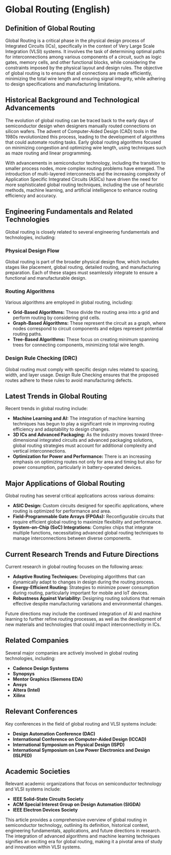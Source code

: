 # Global Routing (English)

## Definition of Global Routing

Global Routing is a critical phase in the physical design process of Integrated Circuits (ICs), specifically in the context of Very Large Scale Integration (VLSI) systems. It involves the task of determining optimal paths for interconnections among various components of a circuit, such as logic gates, memory cells, and other functional blocks, while considering the constraints imposed by the physical layout and design rules. The objective of global routing is to ensure that all connections are made efficiently, minimizing the total wire length and ensuring signal integrity, while adhering to design specifications and manufacturing limitations.

## Historical Background and Technological Advancements

The evolution of global routing can be traced back to the early days of semiconductor design when designers manually routed connections on silicon wafers. The advent of Computer-Aided Design (CAD) tools in the 1980s revolutionized this process, leading to the development of algorithms that could automate routing tasks. Early global routing algorithms focused on minimizing congestion and optimizing wire length, using techniques such as maze routing and linear programming.

With advancements in semiconductor technology, including the transition to smaller process nodes, more complex routing problems have emerged. The introduction of multi-layered interconnects and the increasing complexity of Application Specific Integrated Circuits (ASICs) have driven the need for more sophisticated global routing techniques, including the use of heuristic methods, machine learning, and artificial intelligence to enhance routing efficiency and accuracy.

## Engineering Fundamentals and Related Technologies

Global routing is closely related to several engineering fundamentals and technologies, including:

### Physical Design Flow

Global routing is part of the broader physical design flow, which includes stages like placement, global routing, detailed routing, and manufacturing preparation. Each of these stages must seamlessly integrate to ensure a functional and manufacturable design.

### Routing Algorithms

Various algorithms are employed in global routing, including:

- **Grid-Based Algorithms:** These divide the routing area into a grid and perform routing by considering grid cells.
- **Graph-Based Algorithms:** These represent the circuit as a graph, where nodes correspond to circuit components and edges represent potential routing paths.
- **Tree-Based Algorithms:** These focus on creating minimum spanning trees for connecting components, minimizing total wire length.

### Design Rule Checking (DRC)

Global routing must comply with specific design rules related to spacing, width, and layer usage. Design Rule Checking ensures that the proposed routes adhere to these rules to avoid manufacturing defects.

## Latest Trends in Global Routing

Recent trends in global routing include:

- **Machine Learning and AI:** The integration of machine learning techniques has begun to play a significant role in improving routing efficiency and adaptability to design changes.
- **3D ICs and Advanced Packaging:** As the industry moves toward three-dimensional integrated circuits and advanced packaging solutions, global routing strategies must account for additional complexity and vertical interconnections.
- **Optimization for Power and Performance:** There is an increasing emphasis on optimizing routes not only for area and timing but also for power consumption, particularly in battery-operated devices.

## Major Applications of Global Routing

Global routing has several critical applications across various domains:

- **ASIC Design:** Custom circuits designed for specific applications, where routing is optimized for performance and area.
- **Field-Programmable Gate Arrays (FPGAs):** Reconfigurable circuits that require efficient global routing to maximize flexibility and performance.
- **System-on-Chip (SoC) Integrations:** Complex chips that integrate multiple functions, necessitating advanced global routing techniques to manage interconnections between diverse components.

## Current Research Trends and Future Directions

Current research in global routing focuses on the following areas:

- **Adaptive Routing Techniques:** Developing algorithms that can dynamically adapt to changes in design during the routing process.
- **Energy-Efficient Routing:** Strategies to minimize power consumption during routing, particularly important for mobile and IoT devices.
- **Robustness Against Variability:** Designing routing solutions that remain effective despite manufacturing variations and environmental changes.

Future directions may include the continued integration of AI and machine learning to further refine routing processes, as well as the development of new materials and technologies that could impact interconnectivity in ICs.

## Related Companies

Several major companies are actively involved in global routing technologies, including:

- **Cadence Design Systems**
- **Synopsys**
- **Mentor Graphics (Siemens EDA)**
- **Ansys**
- **Altera (Intel)**
- **Xilinx**

## Relevant Conferences

Key conferences in the field of global routing and VLSI systems include:

- **Design Automation Conference (DAC)**
- **International Conference on Computer-Aided Design (ICCAD)**
- **International Symposium on Physical Design (ISPD)**
- **International Symposium on Low Power Electronics and Design (ISLPED)**

## Academic Societies

Relevant academic organizations that focus on semiconductor technology and VLSI systems include:

- **IEEE Solid-State Circuits Society**
- **ACM Special Interest Group on Design Automation (SIGDA)**
- **IEEE Electron Devices Society**

This article provides a comprehensive overview of global routing in semiconductor technology, outlining its definition, historical context, engineering fundamentals, applications, and future directions in research. The integration of advanced algorithms and machine learning techniques signifies an exciting era for global routing, making it a pivotal area of study and innovation within VLSI systems.